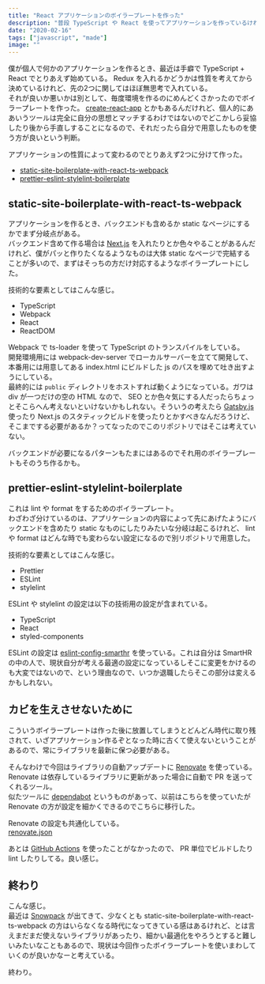 ```yaml
---
title: "React アプリケーションのボイラープレートを作った"
description: "普段 TypeScript や React を使ってアプリケーションを作っているけれどその立ち上げがめんどくさかったのでボイラープレートを用意した話。"
date: "2020-02-16"
tags: ["javascript", "made"]
image: ""
---
```


僕が個人で何かのアプリケーションを作るとき、最近は手癖で TypeScript + React でとりあえず始めている。 Redux を入れるかどうかは性質を考えてから決めているけれど、先の2つに関してはほぼ無思考で入れている。  
それが良いか悪いかは別として、毎度環境を作るのにめんどくさかったのでボイラープレートを作った。 [create-react-app](https://github.com/facebook/create-react-app) とかもあるんだけれど、個人的にああいうツールは完全に自分の思想とマッチするわけではないのでどこかしら妥協したり後から手直しすることになるので、それだったら自分で用意したものを使う方が良いという判断。

アプリケーションの性質によって変わるのでとりあえず2つに分けて作った。

- [static-site-boilerplate-with-react-ts-webpack](https://github.com/nabeliwo/static-site-boilerplate-with-react-ts-webpack)  
- [prettier-eslint-stylelint-boilerplate](https://github.com/nabeliwo/prettier-eslint-stylelint-boilerplate)

## static-site-boilerplate-with-react-ts-webpack

アプリケーションを作るとき、バックエンドも含めるか static なページにするかでまず分岐点がある。  
バックエンド含めて作る場合は [Next.js](https://nextjs.org/) を入れたりとか色々やることがあるんだけれど、僕がパッと作りたくなるようなものは大体 static なページで完結することが多いので、まずはそっちの方だけ対応するようなボイラープレートにした。

技術的な要素としてはこんな感じ。

- TypeScript
- Webpack
- React
- ReactDOM

Webpack で ts-loader を使って TypeScript のトランスパイルをしている。  
開発環境用には webpack-dev-server でローカルサーバーを立てて開発して、本番用には用意してある index.html にビルドした js のパスを埋めて吐き出すようにしている。  
最終的には `public` ディレクトリをホストすれば動くようになっている。ガワは div が一つだけの空の HTML なので、 SEO とか色々気にする人だったらちょっとそこらへん考えないといけないかもしれない。そういうの考えたら [Gatsby.js](https://www.gatsbyjs.org/) 使ったり Next.js のスタティックビルドを使ったりとかすべきなんだろうけど、そこまでする必要があるか？ってなったのでこのリポジトリではそこは考えていない。

バックエンドが必要になるパターンもたまにはあるのでそれ用のボイラープレートもそのうち作るかも。

## prettier-eslint-stylelint-boilerplate

これは lint や format をするためのボイラープレート。  
わざわざ分けているのは、アプリケーションの内容によって先にあげたようにバックエンドを含めたり static なものにしたりみたいな分岐は起こるけれど、 lint や format はどんな時でも変わらない設定になるので別リポジトリで用意した。

技術的な要素としてはこんな感じ。

- Prettier
- ESLint
- stylelint

ESLint や stylelint の設定は以下の技術用の設定が含まれている。

- TypeScript
- React
- styled-components

ESLint の設定は [eslint-config-smarthr](https://github.com/kufu/eslint-config-smarthr) を使っている。これは自分は SmartHR の中の人で、現状自分が考える最適の設定になっているしそこに変更をかけるのも大変ではないので、という理由なので、いつか退職したらそこの部分は変えるかもしれない。

## カビを生えさせないために

こういうボイラープレートは作った後に放置してしまうとどんどん時代に取り残されて、いざアプリケーション作るぞとなった時に古くて使えないということがあるので、常にライブラリを最新に保つ必要がある。

そんなわけで今回はライブラリの自動アップデートに [Renovate](https://github.com/renovatebot/renovate) を使っている。 Renovate は依存しているライブラリに更新があった場合に自動で PR を送ってくれるツール。  
似たツールに [dependabot](https://dependabot.com/) というものがあって、以前はこちらを使っていたが Renovate の方が設定を細かくできるのでこちらに移行した。

Renovate の設定も共通化している。  
[renovate.json](https://github.com/kufu/renovate-config/blob/master/renovate.json)

あとは [GitHub Actions](https://help.github.com/ja/actions/getting-started-with-github-actions/about-github-actions) を使ったことがなかったので、 PR 単位でビルドしたり lint したりしてる。良い感じ。

## 終わり

こんな感じ。  
最近は [Snowpack](https://www.snowpack.dev/) が出てきて、少なくとも static-site-boilerplate-with-react-ts-webpack の方はいらなくなる時代になってきている感はあるけれど、とは言えまだまだ使えないライブラリがあったり、細かい最適化をやろうとすると難しいみたいなこともあるので、現状は今回作ったボイラープレートを使いまわしていくのが良いかなーと考えている。

終わり。
